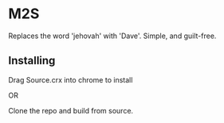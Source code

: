 # M2S

Replaces the word 'jehovah' with 'Dave'. Simple, and guilt-free.

## Installing

Drag Source.crx into chrome to install

OR

Clone the repo and build from source. 
